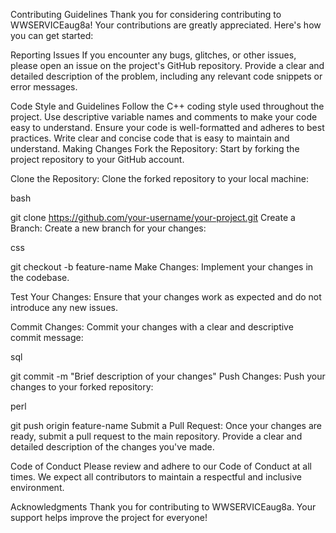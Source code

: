 Contributing Guidelines
Thank you for considering contributing to WWSERVICEaug8a! Your contributions are greatly appreciated. Here's how you can get started:

Reporting Issues
If you encounter any bugs, glitches, or other issues, please open an issue on the project's GitHub repository. Provide a clear and detailed description of the problem, including any relevant code snippets or error messages.

Code Style and Guidelines
Follow the C++ coding style used throughout the project.
Use descriptive variable names and comments to make your code easy to understand.
Ensure your code is well-formatted and adheres to best practices.
Write clear and concise code that is easy to maintain and understand.
Making Changes
Fork the Repository: Start by forking the project repository to your GitHub account.

Clone the Repository: Clone the forked repository to your local machine:

bash

git clone https://github.com/your-username/your-project.git
Create a Branch: Create a new branch for your changes:

css

git checkout -b feature-name
Make Changes: Implement your changes in the codebase.

Test Your Changes: Ensure that your changes work as expected and do not introduce any new issues.

Commit Changes: Commit your changes with a clear and descriptive commit message:

sql

git commit -m "Brief description of your changes"
Push Changes: Push your changes to your forked repository:

perl

git push origin feature-name
Submit a Pull Request: Once your changes are ready, submit a pull request to the main repository. Provide a clear and detailed description of the changes you've made.

Code of Conduct
Please review and adhere to our Code of Conduct at all times. We expect all contributors to maintain a respectful and inclusive environment.

Acknowledgments
Thank you for contributing to WWSERVICEaug8a. Your support helps improve the project for everyone!
